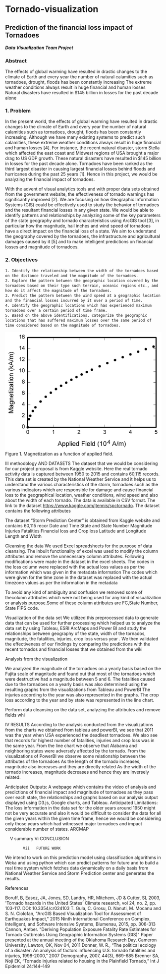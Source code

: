 # Tornado-visualization
## Prediction of the financial loss impact of Tornadoes
##### Data Visualization Team Project

### Abstract
The effects of global warming have resulted in drastic changes to  the climate of Earth and every year the number of natural  calamities such as tornadoes, drought, floods has been constantly increasing The extreme weather conditions always result in huge financial  and human losses Natural disasters have resulted in $145 billion in losses for the past decade alone

### 1. Problem

In the present world, the effects of global warming have resulted in drastic changes to the climate of Earth and every year the number of natural calamities such as tornadoes, drought, floods has been constantly increasing. Although we have many existing systems to predict such calamities, these extreme weather conditions always result in huge financial and human losses [4]. For instance, the recent natural disaster, storm Stella which affected the east coast and Midwest regions of USA brought a major drag to US GDP growth. These natural disasters have resulted in $145 billion in losses for the past decade alone. Tornadoes have been ranked as the third largest disaster in causing largest financial losses behind floods and hurricanes during the past 25 years [1]. Hence in this project, we would be analyzing the financial impact of tornadoes.

With the advent of visual analytics tools and with proper data sets obtained from the government website, the effectiveness of tornado warnings has significantly improved [2]. We are focusing on how Geographic Information Systems (GIS) could be effectively used to study the behavior of tornadoes and the resultant financial losses in any given state. We would be able to identify patterns and relationships by analyzing some of the key parameters of the state geography and tornado characteristics using ArcGIS tool [3], in particular how the magnitude, hail inches and wind speed of tornadoes have a direct impact on the financial loss of a state. We aim to understand the geography covered by the tornadoes, the infrastructure and agricultural damages caused by it [5] and to make intelligent predictions on financial losses and magnitude of tornadoes.


### 2. Objectives
	1. Identify the relationship between the width of the tornadoes based on the distance traveled and the magnitude of the tornadoes.
	2. Explore the pattern between the geographic location covered by the tornadoes based on their type such terrain, oceanic regions etc., and how do it affect the magnitude of the tornadoes.
	3. Predict the pattern between the wind speed at a geographic location and the financial losses incurred by it over a period of time.
	4. Identify the geographic locations which has experienced maximum tornadoes over a certain period of time frame.
	5. Based on the above identifications, categorize the geographic locations that has suffered maximum losses over the same period of time considered based on the magnitude of tornadoes.

![GitHub Logo](/images/Page-2-Image-1.jpg)
Figure 1. Magnetization as a function of applied field.



III   methodology AND DATASETS
The dataset that we would be considering for our project proposal is from Kaggle website. Here the real tornado activity data is captured between 1950 to 2015 and contains 60,115 records. This data set is created by the National Weather Service and it helps us to understand the various characteristics of the storm, tornadoes such as the various indicators which are responsible for damage and cause financial loss to the geographical location, weather conditions, wind speed and also about the width of each tornado. The data is available in CSV format. The link to the dataset https://www.kaggle.com/jtennis/spctornado.
The dataset contains the following attributes

The dataset “Storm Prediction Center” is obtained from Kaggle website and contains 60,115 recor
Date and Time 
State and State Number
Magnitude 
Injuries
Fatalities
Financial loss and Crop loss
Latitude and Longitude
Length and Width 


Cleansing the data 
We used Excel spreadsheets for the purpose of data cleansing. The inbuilt functionality of excel was used to modify the column attributes and remove the unnecessary column attributes. Following modifications were made in the dataset in the excel sheets.
The codes in the loss column were replaced with the actual loss values as per the information which was given in the metadata information
The codes which were given for the time zone in the dataset was replaced with the actual timezone values as per the information in the metadata

To avoid any kind of ambiguity and confusion we removed some of thecolumn attributes which were not being used for any kind of visualization or analysis purpose.Some of these column attributes are FC,State Number, State FIPS code.

Visualization of the data set 
We utilized this  preprocessed  data to generate data that can be used for further processing which helped us to analyze the data set by using Tableau, ESRI ArcMaps and Power BI and study the relationships between geography of the state, width of the tornados, magnitude, the fatalities, injuries, crop loss versus year . We then validated  the effectiveness of our findings by comparing the predictions with the recent tornados and financial losses that we obtained from the wiki


















Analysis from the visualization

We analyzed the magnitude of the tornadoes on a yearly basis based on the Fujita scale of magnitude and found out that most of the tornadoes which were destructive had a magnitude between 5 and 6.
The fatalities caused due to the tornadoes on a yearly basis was also determined using the resulting graphs from the visualizations from Tableau and PowerBI
The injuries according to the year was also represented in the graphs.
The crop loss according to the year and  by state was represented in the line chart.

Perform data cleansing on the data set, analyzing the attributes and remove fields whi	
	
IV   RESULTS
According to the analysis conducted from the visualizations from the charts we obtained from tableau and powerBI, we see that 2011 was the year when USA  experienced the deadliest tornadoes.
We also see that records for highest number of fatalities, injuries and crop loss was in the same year.
From the line chart we observe that Alabama and neighboring states were adversely affected by the tornado.
From the visualizations of PowerBI we observe some relationship between the attributes of the tornadoes
As the length of the tornado increases, magnitude also increases and they are directly related
As the width of the tornado increases, magnitude decreases and hence they are inversely related.

Anticipated Outputs:
A webpage which contains the video of analysis and predictions of financial impact and magnitude of tornadoes as they pass over each state, the relationships and graphs based on our analysis output displayed using D3.js, Google charts, and Tableau.
Anticipated Limitations:
The loss information in the data set for the older years around 1950 might not be very accurate and also it would be difficult to consider the data for all the given years within the given time frame, hence we would be considering only those years which had witnessed major tornadoes and impact considerable number of states.
ARCMAP

 
 
V   summary
             Vi   CONCLUSION

            Vii   FUTURE WORK

We intend to work on this prediction model using classification algorithms in Weka and using python which can predict patterns for future and to build a real time system which fetches data dynamically on a daily basis from National Weather Service and Storm Prediction center and generates the results.

References


Boruff, B, Easoz, JA, Jones, SD, Landry, HR, Mitchem, JD & Cutter, SL 2003, 'Tornado hazards in the United States' Climate research, vol 24, no. 2, pp. 103-117. DOI: 10.3354/cr024103
T. Gula, C. Grosu, D. Nanuti, M. Mocanu and S. N. Ciolofan, "ArcGIS Based Visualization Tool for Assessment of Earthquakes Impact," 2015 Ninth International Conference on Complex, Intelligent, and Software Intensive Systems, Blumenau, 2015, pp. 308-313
Cannon, Amber. "Deriving Population Exposure Fatality Rate Estimates for Tornado Outbreaks Using Geographic Information Systems (GIS)" Paper presented at the annual meeting of the Oklahoma Research Day, Cameron University, Lawton, OK, Nov 04, 2011
Donner, W. R., “The political ecology of a disaster: An analysis of factors influencing U.S. tornado fatalities and injuries, 1998-2000,” 2007 Demography, 2007, 44(3), 669-685
Brenner SA, Noji EK, “Tornado injuries related to housing in the Plainfield Tornado,” Int J Epidemiol 24:144–149




